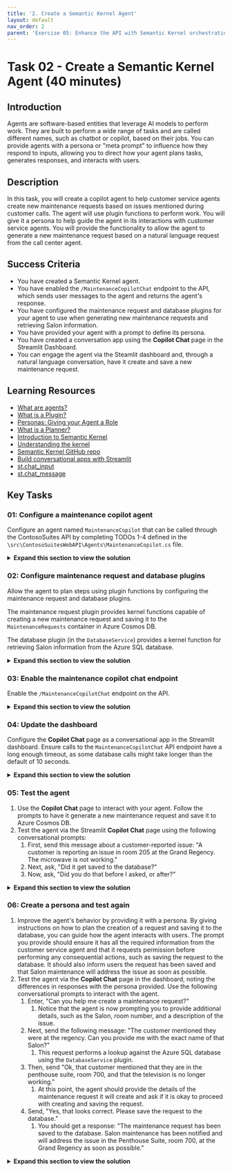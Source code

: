 ```yaml
---
title: '2. Create a Semantic Kernel Agent'
layout: default
nav_order: 2
parent: 'Exercise 05: Enhance the API with Semantic Kernel orchestration'
---
```


# Task 02 - Create a Semantic Kernel Agent (40 minutes)

## Introduction

Agents are software-based entities that leverage AI models to perform work. They are built to perform a wide range of tasks and are called different names, such as chatbot or copilot, based on their jobs. You can provide agents with a persona or "meta prompt" to influence how they respond to inputs, allowing you to direct how your agent plans tasks, generates responses, and interacts with users.

## Description

In this task, you will create a copilot agent to help customer service agents create new maintenance requests based on issues mentioned during customer calls. The agent will use plugin functions to perform work. You will give it a persona to help guide the agent in its interactions with customer service agents. You will provide the functionality to allow the agent to generate a new maintenance request based on a natural language request from the call center agent.

## Success Criteria

- You have created a Semantic Kernel agent.
- You have enabled the `/MaintenanceCopilotChat` endpoint to the API, which sends user messages to the agent and returns the agent's response.
- You have configured the maintenance request and database plugins for your agent to use when generating new maintenance requests and retrieving Salon information.
- You have provided your agent with a prompt to define its persona.
- You have created a conversation app using the **Copilot Chat** page in the Streamlit Dashboard.
- You can engage the agent via the Steamlit dashboard and, through a natural language conversation, have it create and save a new maintenance request.

## Learning Resources

- [What are agents?](hhttps://learn.microsoft.com/semantic-kernel/concepts/agents?pivots=programming-language-csharp)
- [What is a Plugin?](https://learn.microsoft.com/semantic-kernel/concepts/plugins/?pivots=programming-language-csharp)
- [Personas: Giving your Agent a Role](https://learn.microsoft.com/semantic-kernel/concepts/personas?pivots=programming-language-csharp)
- [What is a Planner?](https://learn.microsoft.com/semantic-kernel/concepts/planning?pivots=programming-language-csharp)
- [Introduction to Semantic Kernel](https://learn.microsoft.com/semantic-kernel/overview/)
- [Understanding the kernel](https://learn.microsoft.com/semantic-kernel/concepts/kernel?pivots=programming-language-csharp)
- [Semantic Kernel GitHub repo](https://github.com/microsoft/semantic-kernel)
- [Build conversational apps with Streamlit](https://docs.streamlit.io/develop/tutorials/llms/build-conversational-apps)
- [st.chat_input](https://docs.streamlit.io/develop/api-reference/chat/st.chat_input)
- [st.chat_message](https://docs.streamlit.io/develop/api-reference/chat/st.chat_message)

## Key Tasks

### 01: Configure a maintenance copilot agent

Configure an agent named `MaintenanceCopilot` that can be called through the ContosoSuites API by completing TODOs 1-4 defined in the `\src\ContosoSuitesWebAPI\Agents\MaintenanceCopilot.cs` file.

<details markdown="block">
<summary><strong>Expand this section to view the solution</strong></summary>

The structure for the `MaintenaceCopilot` agent can be found in the `src\ConsotoSuitesWebAPI` project, but it must be configured before it will function correctly:

1. Navigate to the web API project in Visual Studio Code and open the `Agents\MaintenanceCopilot.cs` file.
2. Complete `Exercise 5 Task 2 TODO #1` by adding the following `using` statements at the top of the file:

    ```csharp
    using Microsoft.SemanticKernel;
    using Microsoft.SemanticKernel.ChatCompletion;
    using Microsoft.SemanticKernel.Connectors.OpenAI;
    ```

3. Complete `Exercise 5 Task 2 TODO #2` by updating the class definition to inject a `Kernel` service into the primary constructor.

    ```csharp
    public class MaintenanceCopilot(Kernel kernel)
    ```

4. Complete `Exercise 5 Task 2 TODO #3` by uncommenting the class-level variable definitions and providing the `_kernel` and `_history` variables for use within the agent.
5. Complete `Exercise 5 Task 2 TODO #4` by commenting out the `throw new NotImplementedException()` line and uncommenting the remaining code in the function. The lines you are uncommenting allow the Azure OpenAI chat completion service to auto-invoke Kernel functions defined in the database and maintenance request plugins. It also adds the incoming user message to the chat history and inserts the agent's response once it replies.

</details>

### 02: Configure maintenance request and database plugins

Allow the agent to plan steps using plugin functions by configuring the maintenance request and database plugins.

The maintenance request plugin provides kernel functions capable of creating a new maintenance request and saving it to the `MaintenanceRequests` container in Azure Cosmos DB.

The database plugin (in the `DatabaseService`) provides a kernel function for retrieving Salon information from the Azure SQL database.

<details markdown="block">
<summary><strong>Expand this section to view the solution</strong></summary>

To configure the maintenance request and database plugins:

1. In Visual Studio Code, open the `Plugins\MaintenanceRequestPlugin.cs` file in the `ContosoSuitesWebAPI` project.
2. Complete `Exercise 5 Task 2 TODO #5` by referencing the `Microsoft.SemanticKernel` library at the top of the file, along with the other `using` statements.
3. Complete `Exercise 5 Task 2 TODO #s 6 and 8` by adding the Kernel function and Description descriptors of the `CreateMaintenanceRequest` and `SaveMaintenanceRequest` functions. The descriptors for each should look like:
   1. For the `CreateMaintenanceRequest` function:

      ```csharp
      [KernelFunction("create_maintenance_request")]
      [Description("Creates a new maintenance request for a Salon.")]
      ```

   2. For the `SaveMaintenanceRequest` function:

      ```csharp
      [KernelFunction("save_maintenance_request")]
      [Description("Saves a maintenance request to the database for a Salon.")]
      ```

4. Complete `Exercise 5 Task 2 TODO #s 7 and 9` by adding a `Kernel` parameter to the beginning of both function method declarations.
   1. For the `CreateMaintenanceRequest` function, add `Kernel kernel` as the first parameter:

      ```csharp
      public async Task<MaintenanceRequest> CreateMaintenanceRequest(Kernel kernel, int SalonId, string Salon, string Details, int? RoomNumber,string? location)
      ```

   2. For the `SaveMaintenanceRequest` function, add `Kernel kernel` as the first parameter:

      ```csharp
      public async Task SaveMaintenanceRequest(Kernel kernel, MaintenanceRequest maintenanceRequest)
      ```

5. Save the `MaintenanceRequestPlugin` file.
6. Once you've defined your plugin, you must add it to your kernel by creating a new instance of the plugin and adding it to the kernel's plugin collection.
   1. Open the `Program.cs` file in the `ContosoSuitesWebAPI` project.
   2. In the `Kernel` singleton service `builder`, add the following code to define a plugin from the `MaintenanceRequestPlugin` type. This can be added directly below the plugin definition for the `DatabaseService`.

      ```csharp
      kernelBuilder.Plugins.AddFromType<MaintenanceRequestPlugin>("MaintenanceCopilot");
      ```

   3. Because the `MaintenanceRequestPlugin` uses dependency injection to provide a `CosmosClient`, you must add a singleton instance of the that client within your `Kernel` service definition. Do that by adding the following code just below the plugin line you just added:

      ```csharp
        kernelBuilder.Services.AddSingleton<CosmosClient>((_) =>
            {
                string userAssignedClientId = builder.Configuration["AZURE_CLIENT_ID"]!;
                var credential = new DefaultAzureCredential(
                    new DefaultAzureCredentialOptions
                    {
                        ManagedIdentityClientId = userAssignedClientId
                    });
                CosmosClient client = new(
                    accountEndpoint: builder.Configuration["CosmosDB:AccountEndpoint"]!,
                    tokenCredential: credential
                );
                return client;
            });
            return kernelBuilder.Build();
        });
      ```

      This code is a bit redundant with the `CosmosClient` code earlier in the `Program.cs` file. However, the service must be included within the `Kernel` service definition, or it will not be accessible to the plugin.

   4. The complete `builder.Service.AddSingleton<Kernel>` method should now look like the following:

      ```csharp
     builder.Services.AddSingleton<Kernel>((_) =>
        {
        IKernelBuilder kernelBuilder = Kernel.CreateBuilder();
        kernelBuilder.AddAzureOpenAIChatCompletion(
            deploymentName: builder.Configuration["AzureOpenAI:DeploymentName"]!,
            endpoint: builder.Configuration["AzureOpenAI:Endpoint"]!,
            apiKey: builder.Configuration["AzureOpenAI:ApiKey"]!
        );
        var databaseService = _.GetRequiredService<IDatabaseService>();
        kernelBuilder.Plugins.AddFromObject(databaseService);

        #pragma warning disable SKEXP0010 // Type is for evaluation purposes only and is subject to change or removal in future updates. Suppress this diagnostic to proceed.
            kernelBuilder.AddAzureOpenAITextEmbeddingGeneration(
                deploymentName: builder.Configuration["AzureOpenAI:EmbeddingDeploymentName"]!,
                endpoint: builder.Configuration["AzureOpenAI:Endpoint"]!,
                apiKey: builder.Configuration["AzureOpenAI:ApiKey"]!
            );
        #pragma warning restore SKEXP0010 // Type is for evaluation purposes only and is subject to change or removal in future updates. Suppress this diagnostic to proceed.

        kernelBuilder.Plugins.AddFromType<MaintenanceRequestPlugin>("MaintenanceCopilot");
        kernelBuilder.Services.AddSingleton<CosmosClient>((_) =>
            {
                string userAssignedClientId = builder.Configuration["AZURE_CLIENT_ID"]!;
                var credential = new DefaultAzureCredential(
                    new DefaultAzureCredentialOptions
                    {
                        ManagedIdentityClientId = userAssignedClientId
                    });
                CosmosClient client = new(
                    accountEndpoint: builder.Configuration["CosmosDB:AccountEndpoint"]!,
                    tokenCredential: credential
                );
                return client;
            });
            return kernelBuilder.Build();
        });
      ```

The `DatabaseService` plugin was already defined in a previous exercise, so just a small change needs to be completed to allow your agent to use it.

1. Open the `Services\DatabaseService.cs` file to update the database plugin and make it usable by your agent.
2. Update the `[KernelFunction]` descriptor for the `GetSalons()` method and add the name "get_Salons" to the descriptor. The descriptor should now look like:

    ```csharp
    [KernelFunction("get_Salons")]
    ```

</details>

### 03: Enable the maintenance copilot chat endpoint

Enable the `/MaintenanceCopilotChat` endpoint on the API.

<details markdown="block">
<summary><strong>Expand this section to view the solution</strong></summary>

To enable the `/MaintenanceCopilotChat` endpoint on the API:

1. In the `Program.cs` file in the `src\ContosoSuitesWebAPI` project and locate the `app.MapPost("/MaintenanceCopilotChat", async ([FromBody]string message, [FromServices] MaintenanceCopilot copilot)` API endpoint definition.
2. Complete `Exercise 5 Task 2 TODO #10` by calling the `Chat` method of the `MaintenanceCopilot`, passing in the user message from the request body. Return the response from the `Chat` method. The code in the API method should look like:

    ```csharp
    var response = await copilot.Chat(message);
    return response;
    ```

Make sure to remove the `throw new NotImplementedException();` line, or you will get an error when that line is hit.

</details>

### 04: Update the dashboard

Configure the **Copilot Chat** page as a conversational app in the Streamlit dashboard. Ensure calls to the `MaintenanceCopilotChat` API endpoint have a long enough timeout, as some database calls might take longer than the default of 10 seconds.

<details markdown="block">
<summary><strong>Expand this section to view the solution</strong></summary>

1. To configure the **Copilot Chat** page as a conversational app in the Streamlit dashboard, complete `Exercise 5 Task 2 TODO #11` by setting `response` equal to the response from a POST request to the Copilot endpoint. The timeout should be set to 60 seconds or longer. The call should look like:

    ```python
    response = requests.post(f"{api_endpoint}/MaintenanceCopilotChat", json=message, timeout=60)
    ```

2. To define a conversational interface with the copilot, update the "How can I help you today?" prompt `if` statement with the following code:

    ```python
    # React to user input
        if prompt := st.chat_input("How I can help you today?"):
            with st.spinner("Awaiting the Copilot's response to your question..."):
                # Display user message in chat message container
                st.chat_message("user").markdown(prompt)
                # Add user message to chat history
                st.session_state.chat_messages.append({"role": "user", "content": prompt})
                # Send user message to Copilot and get response
                response = send_message_to_copilot(prompt)
                # Display assistant response in chat message container
                with st.chat_message("assistant"):
                    st.markdown(response)
                # Add assistant response to chat history
                st.session_state.chat_messages.append({"role": "assistant", "content": response})
    ```

3. Save the file.

</details>

### 05: Test the agent

1. Use the **Copilot Chat** page to interact with your agent. Follow the prompts to have it generate a new maintenance request and save it to Azure Cosmos DB.
2. Test the agent via the Streamlit **Copilot Chat** page using the following conversational prompts:
   1. First, send this message about a customer-reported issue: "A customer is reporting an issue in room 205 at the Grand Regency. The microwave is not working."
   2. Next, ask, "Did it get saved to the database?"
   3. Now, ask, "Did you do that before I asked, or after?"

<details markdown="block">
<summary><strong>Expand this section to view the solution</strong></summary>

To test the agent via the Streamlit **Copilot Chat** page:

1. Run the API locally by opening a new terminal window in Visual Studio code, navigating to the `src\ContosoSuitesWebAPI` directory, and starting the API using the following command:

    ```bash
    dotnet run
    ```

2. Open another terminal window, navigate to the `src\ContosoSuitesDashboard` directory, and run the following command to start the Streamlit dashboard:

    ```bash
    python -m streamlit run Index.py
    ```

3. Navigate to the **Copilot Chat** page using the left-hand menu, then submit the following conversational prompts:
   1. First, send in this message about a customer-reported issue: "A customer is reporting an issue in room 205 at the Grand Regency. The microwave is not working." You should get a response that a maintenance request was created and will be addressed shortly.
   2. Next, ask, "Did it get saved to the database?" It will reply that, yes, the request has been saved.
   3. Now, ask, "Did you do that before I asked, or after?" You should get a reply that it was saved after you asked.

    The above behavior results from the agent not having explicit instructions on how it should behave or the steps it should take during the process. It simply calls the `create_maintenance_request` Kernel function and assumes it is done. It is unaware that the request should also be saved to the database. To fix this, you can provide the agent with a persona.

4. You can verify the new request was saved by navigating to the **Vector Search** page and entering a search query of "microwave not working at Grand Regency." Accept the default values for max results and minimum similarity score. Your newly saved record should be the first result in the list.

</details>

### 06: Create a persona and test again

1. Improve the agent's behavior by providing it with a persona. By giving instructions on how to plan the creation of a request and saving it to the database, you can guide how the agent interacts with users. The prompt you provide should ensure it has all the required information from the customer service agent and that it requests permission before performing any consequential actions, such as saving the request to the database. It should also inform users the request has been saved and that Salon maintenance will address the issue as soon as possible.
2. Test the agent via the **Copilot Chat** page in the dashboard, noting the differences in responses with the persona provided. Use the following conversational prompts to interact with the agent.
   1. Enter, "Can you help me create a maintenance request?"
      1. Notice that the agent is now prompting you to provide additional details, such as the Salon, room number, and a description of the issue.
   2. Next, send the following message: "The customer mentioned they were at the regency. Can you provide me with the exact name of that Salon?"
      1. This request performs a lookup against the Azure SQL database using the `DatabaseService` plugin.
   3. Then, send "Ok, that customer mentioned that they are in the penthouse suite, room 700, and that the television is no longer working."
      1. At this point, the agent should provide the details of the maintenance request it will create and ask if it is okay to proceed with creating and saving the request.
   4. Send, "Yes, that looks correct. Please save the request to the database."
      1. You should get a response: "The maintenance request has been saved to the database. Salon maintenance has been notified and will address the issue in the Penthouse Suite, room 700, at the Grand Regency as soon as possible."

<details markdown="block">
<summary><strong>Expand this section to view the solution</strong></summary>

To give your agent a persona and provide it with instructions so it behaves more consistently:

1. Open the `MaintenanceCopilot.cs` file in the `src\ContosoSuitesWebAPI` project and update the class-level variable defining the `ChatHistory` to pass the following string into the `ChatHistory()` object during variable declaration.

    ```csharp
    """
    You are a friendly assistant who likes to follow the rules. You will complete required steps
    and request approval before taking any consequential actions, such as saving the request to the database.
    If the user doesn't provide enough information for you to complete a task, you will keep asking questions
    until you have enough information to complete the task. Once the request has been saved to the database,
    inform the user that Salon maintenance has been notified and will address the issue as soon as possible.
    """
    ```

2. The final definition for `_history` should look like:

    ```csharp
    private ChatHistory _history = new ("""
        You are a friendly assistant who likes to follow the rules. You will complete required steps
        and request approval before taking any consequential actions, such as saving the request to the database.
        If the user doesn't provide enough information for you to complete a task, you will keep asking questions
        until you have enough information to complete the task. Once the request has been saved to the database,
        inform the user that Salon maintenance has been notified and will address the issue as soon as possible.
        """);
    ```

3. Stop and restart the API project in the terminal window running the API.

To test the updated agent and evaluate how its responses differ with a persona assigned:

1. Return to the running Streamlit dashboard and the **Copilot Chat** page.
2. Use the following conversational prompts to interact with the agent.
   1. Enter, "Can you help me create a maintenance request?"
      1. Notice that the agent is now prompting you to provide additional details, such as the Salon, room number, and a description of the issue.
   2. Next, send the following message: "The customer mentioned they were at the regency. Can you provide me with the exact name of that Salon?"
      1. This request performs a lookup against the Azure SQL database using the `DatabaseService` plugin.
   3. Then, send "Ok, that customer mentioned that they are in the penthouse suite, room 700, and that the television is no longer working."
      1. At this point, the agent should provide the details of the maintenance request it will create and ask if it is okay to proceed with creating and saving the request.
   4. Send, "Yes, that looks correct. Please save the request to the database."
   5. You should get a response similar to the following: "The maintenance request has been saved to the database. Salon maintenance has been notified and will address the issue in the Penthouse Suite, room 700, at the Grand Regency as soon as possible."

</details>
